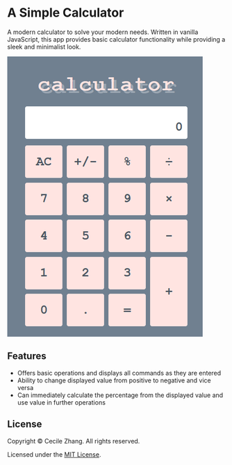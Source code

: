 # A Simple Calculator

A modern calculator to solve your modern needs. Written in vanilla JavaScript, this app provides basic calculator functionality while providing a sleek and minimalist look.

![image of the calculator](./assets/calculator-image.png)
  
## Features
+ Offers basic operations and displays all commands as they are entered
+ Ability to change displayed value from positive to negative and vice versa
+ Can immediately calculate the percentage from the displayed value and use value in further operations

## License

Copyright &copy; Cecile Zhang. All rights reserved.

Licensed under the [MIT License](./LICENSE).
